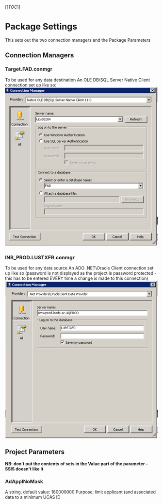 [[_TOC_]]

# Package Settings

This sets out the two connection managers and the Package Parameters

## Connection Managers

### Target.FAD.conmgr

To be used for any data destination
An OLE DB\SQL Server Native Client connection set up like so:
 ![Target_FAD_conmgr.PNG](/.attachments/Target_FAD_conmgr-18422a5b-5c4f-4c44-b36d-392f7902083e.PNG)

### INB_PROD.LUSTXFR.conmgr

To be used for any data source
An ADO .NET\Oracle Client connection set up like so (password is not displayed as the
project is password protected - this has to be entered EVERY time a change is made to
this connection)
 ![INB_PROD_LUSTXFR_conmgr.PNG](/.attachments/INB_PROD_LUSTXFR_conmgr-7d1df574-a27f-4b87-a657-aca2e169fa6d.PNG)

## Project Parameters

**NB: don't put the contents of sets in the Value part of the parameter - SSIS doesn't like it**

### AdApplNoMask

A string, default value: 180000000
Purpose: limit applicant (and associated data to a minimum UCAS ID
